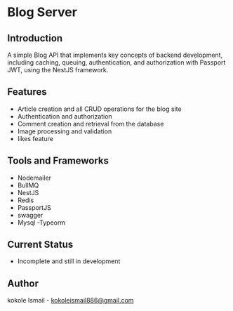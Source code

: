 # Blog Server

## Introduction
A simple Blog API that implements key concepts of backend development, including caching, queuing, authentication, and authorization with Passport JWT, using the NestJS framework.

## Features
- Article creation and all CRUD operations for the blog site
- Authentication and authorization
- Comment creation and retrieval from the database
- Image processing and validation
- likes feature

## Tools and Frameworks
- Nodemailer
- BullMQ
- NestJS
- Redis
- PassportJS
- swagger
- Mysql
-Typeorm
## Current Status
- Incomplete and still in development

## Author
kokole Ismail - kokoleismail886@gmail.com